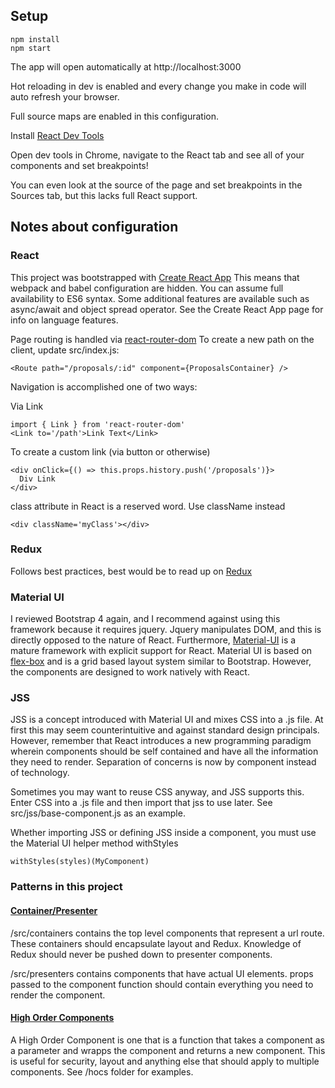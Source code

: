 ## Setup

```
npm install
npm start
```
The app will open automatically at http://localhost:3000

Hot reloading in dev is enabled and every change you make in code will auto refresh your browser.

Full source maps are enabled in this configuration.

Install [React Dev Tools](https://chrome.google.com/webstore/detail/react-developer-tools/fmkadmapgofadopljbjfkapdkoienihi?hl=en)

Open dev tools in Chrome, navigate to the React tab and see all of your components and set breakpoints!

You can even look at the source of the page and set breakpoints in the Sources tab, but this lacks full React support.

## Notes about configuration

### React

This project was bootstrapped with [Create React App](https://github.com/facebookincubator/create-react-app)
This means that webpack and babel configuration are hidden. You can assume full availability to ES6 syntax.
Some additional features are available such as async/await and object spread operator. See the Create React App page for info on language features.

Page routing is handled via [react-router-dom](https://www.npmjs.com/package/react-router-dom)
To create a new path on the client, update src/index.js:
```
<Route path="/proposals/:id" component={ProposalsContainer} />
```

Navigation is accomplished one of two ways:

Via Link
```
import { Link } from 'react-router-dom'
<Link to='/path'>Link Text</Link>
```

To create a custom link (via button or otherwise)
```
<div onClick={() => this.props.history.push('/proposals')}>
  Div Link
</div>
```

class attribute in React is a reserved word. Use className instead
```
<div className='myClass'></div>
```

### Redux

Follows best practices, best would be to read up on [Redux](https://redux.js.org/)

### Material UI

I reviewed Bootstrap 4 again, and I recommend against using this framework because it requires jquery.
Jquery manipulates DOM, and this is directly opposed to the nature of React. 
Furthermore, [Material-UI](https://material-ui.com/) is a mature framework with explicit support for React.
Material UI is based on [flex-box](https://css-tricks.com/snippets/css/a-guide-to-flexbox/) and is a grid based layout system similar to Bootstrap.
However, the components are designed to work natively with React.

### JSS

JSS is a concept introduced with Material UI and mixes CSS into a .js file. 
At first this may seem counterintuitive and against standard design principals.
However, remember that React introduces a new programming paradigm wherein components 
should be self contained and have all the information they need to render. 
Separation of concerns is now by component instead of technology.

Sometimes you may want to reuse CSS anyway, and JSS supports this. Enter CSS into a
.js file and then import that jss to use later. See src/jss/base-component.js as an example.

Whether importing JSS or defining JSS inside a component, you must use the Material UI helper method
withStyles
```
withStyles(styles)(MyComponent)
```

### Patterns in this project

#### [Container/Presenter](https://medium.com/@dan_abramov/smart-and-dumb-components-7ca2f9a7c7d0)

/src/containers contains the top level components that represent a url route.
These containers should encapsulate layout and Redux. Knowledge of Redux should never be pushed
down to presenter components.

/src/presenters contains components that have actual UI elements. props passed to the component 
function should contain everything you need to render the component.

#### [High Order Components](https://reactjs.org/docs/higher-order-components.html)

A High Order Component is one that is a function that takes a component as a parameter
and wrapps the component and returns a new component. This is useful for security, layout
and anything else that should apply to multiple components.
See /hocs folder for examples.








